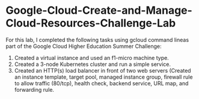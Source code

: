 # Google-Cloud-Create-and-Manage-Cloud-Resources-Challenge-Lab

For this lab, I completed the following tasks using gcloud command lineas part of the Google Cloud Higher Education Summer Challenge:

1. Created a virtual instance and used an f1-micro machine type.  
2. Created a 3-node Kubernetes cluster and run a simple service. 
3. Created an HTTP(s) load balancer in front of two web servers (Created an instance template, target pool, managed instance group, firewall rule to allow traffic (80/tcp), health check, backend service, URL map, and forwarding rule.

